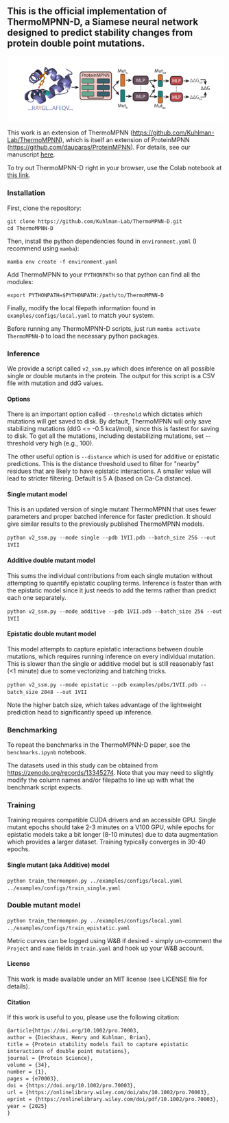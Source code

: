 ## This is the official implementation of ThermoMPNN-D, a Siamese neural network designed to predict stability changes from protein double point mutations.

![ThermoMPNN-D](./images/ThermoMPNN-D.svg)

This work is an extension of ThermoMPNN (https://github.com/Kuhlman-Lab/ThermoMPNN), which is itself an extension of ProteinMPNN (https://github.com/dauparas/ProteinMPNN). For details, see our manuscript [here](https://doi.org/10.1002/pro.70003).

To try out ThermoMPNN-D right in your browser, use the Colab notebook at [this link](https://colab.research.google.com/github/Kuhlman-Lab/ThermoMPNN-D/blob/main/ThermoMPNN-D.ipynb).

### Installation

First, clone the repository:
```
git clone https://github.com/Kuhlman-Lab/ThermoMPNN-D.git
cd ThermoMPNN-D
```


Then, install the python dependencies found in ```environment.yaml``` (I recommend using ```mamba```):
```
mamba env create -f environment.yaml
```

Add ThermoMPNN to your ```PYTHONPATH``` so that python can find all the modules: 
```
export PYTHONPATH=$PYTHONPATH:/path/to/ThermoMPNN-D
```

Finally, modify the local filepath information found in ```examples/configs/local.yaml``` to match your system.

Before running any ThermoMPNN-D scripts, just run ```mamba activate ThermoMPNN-D``` to load the necessary python packages.

### Inference

We provide a script called ```v2_ssm.py``` which does inference on all possible single or double mutants in the protein. The output for this script is a CSV file with mutation and ddG values.

#### Options

There is an important option called ```--threshold``` which dictates which mutations will get saved to disk. By default, ThermoMPNN will only save stabilizing mutations (ddG <= -0.5 kcal/mol), since this is fastest for saving to disk. To get all the mutations, including destabilizing mutations, set --threshold very high (e.g., 100).

The other useful option is ```--distance``` which is used for additive or epistatic predictions. This is the distance threshold used to filter for "nearby" residues that are likely to have epistatic interactions. A smaller value will lead to stricter filtering. Default is 5 A (based on Ca-Ca distance).

#### Single mutant model
This is an updated version of single mutant ThermoMPNN that uses fewer parameters and proper batched inference for faster prediction. It should give similar results to the previously published ThermoMPNN models.

```python v2_ssm.py --mode single --pdb 1VII.pdb --batch_size 256 --out 1VII```

#### Additive double mutant model
This sums the individual contributions from each single mutation without attempting to quantify epistatic coupling terms. Inference is faster than with the epistatic model since it just needs to add the terms rather than predict each one separately.

```python v2_ssm.py --mode additive --pdb 1VII.pdb --batch_size 256 --out 1VII```

#### Epistatic double mutant model
This model attempts to capture epistatic interactions between double mutations, which requires running inference on every individual mutation. This is slower than the single or additive model but is still reasonably fast (<1 minute) due to some vectorizing and batching tricks.

```python v2_ssm.py --mode epistatic --pdb examples/pdbs/1VII.pdb --batch_size 2048 --out 1VII```

Note the higher batch size, which takes advantage of the lightweight prediction head to significantly speed up inference.

### Benchmarking
To repeat the benchmarks in the ThermoMPNN-D paper, see the ```benchmarks.ipynb``` notebook. 

The datasets used in this study can be obtained from https://zenodo.org/records/13345274. Note that you may need to slightly modify the column names and/or filepaths to line up with what the benchmark script expects.

### Training

Training requires compatible CUDA drivers and an accessible GPU. Single mutant epochs should take 2-3 minutes on a V100 GPU, while epochs for epistatic models take a bit longer (8-10 minutes) due to data augmentation which provides a larger dataset. Training typically converges in 30-40 epochs. 

#### Single mutant (aka Additive) model

```python train_thermompnn.py ../examples/configs/local.yaml ../examples/configs/train_single.yaml```

### Double mutant model

```python train_thermompnn.py ../examples/configs/local.yaml ../examples/configs/train_epistatic.yaml```

Metric curves can be logged using W&B if desired - simply un-comment the ```Project``` and ```name``` fields in ```train.yaml``` and hook up your W&B account.

#### License

This work is made available under an MIT license (see LICENSE file for details).

#### Citation

If this work is useful to you, please use the following citation:
```
@article{https://doi.org/10.1002/pro.70003,
author = {Dieckhaus, Henry and Kuhlman, Brian},
title = {Protein stability models fail to capture epistatic interactions of double point mutations},
journal = {Protein Science},
volume = {34},
number = {1},
pages = {e70003},
doi = {https://doi.org/10.1002/pro.70003},
url = {https://onlinelibrary.wiley.com/doi/abs/10.1002/pro.70003},
eprint = {https://onlinelibrary.wiley.com/doi/pdf/10.1002/pro.70003},
year = {2025}
}
```
